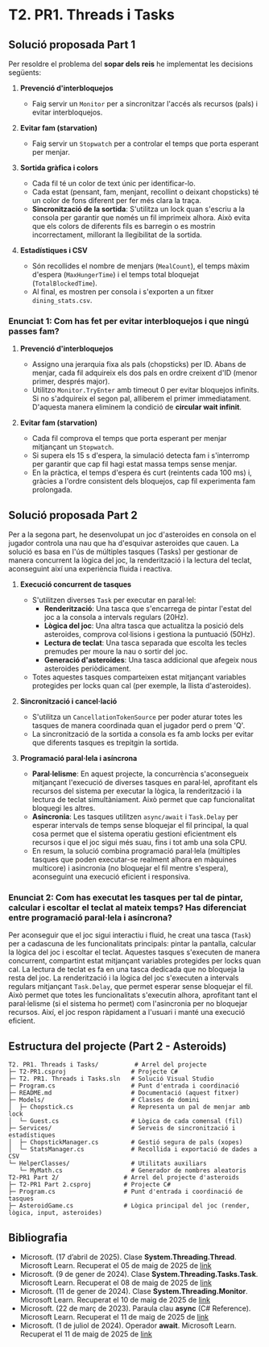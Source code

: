 # T2. PR1. Threads i Tasks

## Solució proposada Part 1
Per resoldre el problema del **sopar dels reis** he implementat les decisions següents:

1. **Prevenció d'interbloquejos**  
   - Faig servir un `Monitor` per a sincronitzar l'accés als recursos (pals) i evitar interbloquejos.

2. **Evitar fam (starvation)**  
   - Faig servir un `Stopwatch` per a controlar el temps que porta esperant per menjar.

3. **Sortida gràfica i colors**  
   - Cada fil té un color de text únic per identificar-lo.  
   - Cada estat (pensant, fam, menjant, recollint o deixant chopsticks) té un color de fons diferent per fer més clara la traça.
   - **Sincronització de la sortida**: S'utilitza un lock quan s'escriu a la consola per garantir que només un fil imprimeix alhora. Això evita que els colors de diferents fils es barregin o es mostrin incorrectament, millorant la llegibilitat de la sortida.

4. **Estadístiques i CSV**  
   - Són recollides el nombre de menjars (`MealCount`), el temps màxim d'espera (`MaxHungerTime`) i el temps total bloquejat (`TotalBlockedTime`).  
   - Al final, es mostren per consola i s'exporten a un fitxer `dining_stats.csv`.

### Enunciat 1: Com has fet per evitar interbloquejos i que ningú passes fam?

1. **Prevenció d'interbloquejos**  
   - Assigno una jerarquia fixa als pals (chopsticks) per ID. Abans de menjar, cada fil adquireix els dos pals en ordre creixent d'ID (menor primer, després major).  
   - Utilitzo `Monitor.TryEnter` amb timeout 0 per evitar bloquejos infinits. Si no s'adquireix el segon pal, alliberem el primer immediatament. D'aquesta manera eliminem la condició de **circular wait infinit**.

2. **Evitar fam (starvation)**  
   - Cada fil comprova el temps que porta esperant per menjar mitjançant un `Stopwatch`.  
   - Si supera els 15 s d'espera, la simulació detecta fam i s'interromp per garantir que cap fil hagi estat massa temps sense menjar.  
   - En la pràctica, el temps d'espera és curt (reintents cada 100 ms) i, gràcies a l'ordre consistent dels bloquejos, cap fil experimenta fam prolongada.


## Solució proposada Part 2
Per a la segona part, he desenvolupat un joc d'asteroides en consola on el jugador controla una nau que ha d'esquivar asteroides que cauen. La solució es basa en l'ús de múltiples tasques (Tasks) per gestionar de manera concurrent la lògica del joc, la renderització i la lectura del teclat, aconseguint així una experiència fluida i reactiva.

1. **Execució concurrent de tasques**
   - S'utilitzen diverses `Task` per executar en paral·lel:
     - **Renderització**: Una tasca que s'encarrega de pintar l'estat del joc a la consola a intervals regulars (20Hz).
     - **Lògica del joc**: Una altra tasca que actualitza la posició dels asteroides, comprova col·lisions i gestiona la puntuació (50Hz).
     - **Lectura de teclat**: Una tasca separada que escolta les tecles premudes per moure la nau o sortir del joc.
     - **Generació d'asteroides**: Una tasca addicional que afegeix nous asteroides periòdicament.
   - Totes aquestes tasques comparteixen estat mitjançant variables protegides per locks quan cal (per exemple, la llista d'asteroides).

2. **Sincronització i cancel·lació**
   - S'utilitza un `CancellationTokenSource` per poder aturar totes les tasques de manera coordinada quan el jugador perd o prem 'Q'.
   - La sincronització de la sortida a consola es fa amb locks per evitar que diferents tasques es trepitgin la sortida.

3. **Programació paral·lela i asíncrona**
   - **Paral·lelisme**: En aquest projecte, la concurrència s'aconsegueix mitjançant l'execució de diverses tasques en paral·lel, aprofitant els recursos del sistema per executar la lògica, la renderització i la lectura de teclat simultàniament. Això permet que cap funcionalitat bloquegi les altres.
   - **Asincronia**: Les tasques utilitzen `async/await` i `Task.Delay` per esperar intervals de temps sense bloquejar el fil principal, la qual cosa permet que el sistema operatiu gestioni eficientment els recursos i que el joc sigui més suau, fins i tot amb una sola CPU.
   - En resum, la solució combina programació paral·lela (múltiples tasques que poden executar-se realment alhora en màquines multicore) i asincronia (no bloquejar el fil mentre s'espera), aconseguint una execució eficient i responsiva.

### Enunciat 2: Com has executat les tasques per tal de pintar, calcular i escoltar el teclat al mateix temps? Has diferenciat entre programació paral·lela i asíncrona?

Per aconseguir que el joc sigui interactiu i fluid, he creat una tasca (`Task`) per a cadascuna de les funcionalitats principals: pintar la pantalla, calcular la lògica del joc i escoltar el teclat. Aquestes tasques s'executen de manera concurrent, compartint estat mitjançant variables protegides per locks quan cal. La lectura de teclat es fa en una tasca dedicada que no bloqueja la resta del joc. La renderització i la lògica del joc s'executen a intervals regulars mitjançant `Task.Delay`, que permet esperar sense bloquejar el fil. Això permet que totes les funcionalitats s'executin alhora, aprofitant tant el paral·lelisme (si el sistema ho permet) com l'asincronia per no bloquejar recursos. Així, el joc respon ràpidament a l'usuari i manté una execució eficient.

## Estructura del projecte (Part 2 - Asteroids)
```
T2. PR1. Threads i Tasks/          # Arrel del projecte
├─ T2-PR1.csproj                  # Projecte C#
├─ T2. PR1. Threads i Tasks.sln   # Solució Visual Studio
├─ Program.cs                     # Punt d'entrada i coordinació
├─ README.md                      # Documentació (aquest fitxer)
├─ Models/                        # Classes de domini
│  ├─ Chopstick.cs                # Representa un pal de menjar amb lock
│  └─ Guest.cs                    # Lògica de cada comensal (fil)
├─ Services/                      # Serveis de sincronització i estadístiques
│  ├─ ChopstickManager.cs         # Gestió segura de pals (xopes)
│  └─ StatsManager.cs             # Recollida i exportació de dades a CSV
└─ HelperClasses/                 # Utilitats auxiliars
   └─ MyMath.cs                   # Generador de nombres aleatoris
T2-PR1 Part 2/                  # Arrel del projecte d'asteroids
├─ T2-PR1 Part 2.csproj         # Projecte C#
├─ Program.cs                   # Punt d'entrada i coordinació de tasques
├─ AsteroidGame.cs              # Lògica principal del joc (render, lògica, input, asteroides)
```

## Bibliografia
- Microsoft. (17 d’abril de 2025). Clase **System.Threading.Thread**. Microsoft Learn. Recuperat el 05 de maig de 2025 de [link](https://learn.microsoft.com/es-es/dotnet/fundamentals/runtime-libraries/system-threading-thread)
- Microsoft. (9 de gener de 2024). Clase **System.Threading.Tasks.Task**. Microsoft Learn. Recuperat el 08 de maig de 2025 de [link](https://learn.microsoft.com/es-es/dotnet/fundamentals/runtime-libraries/system-threading-tasks-task)
- Microsoft. (11 de gener de 2024). Clase **System.Threading.Monitor**. Microsoft Learn. Recuperat el 10 de maig de 2025 de [link](https://learn.microsoft.com/es-es/dotnet/fundamentals/runtime-libraries/system-threading-monitor)
- Microsoft. (22 de març de 2023). Paraula clau **async** (C# Reference). Microsoft Learn. Recuperat el 11 de maig de 2025 de [link](https://learn.microsoft.com/es-es/dotnet/csharp/language-reference/keywords/async)
- Microsoft. (1 de juliol de 2024). Operador **await**. Microsoft Learn. Recuperat el 11 de maig de 2025 de [link](https://learn.microsoft.com/es-es/dotnet/csharp/language-reference/operators/await)

